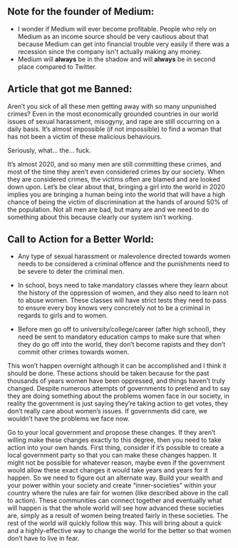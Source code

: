 ## Note for the founder of Medium:
* I wonder if Medium will ever become profitable. People who rely on Medium as an income source should be very cautious about that because Medium can get into financial trouble very easily if there was a recession since the company isn't actually making any money.
* Medium will **always** be in the shadow and will **always** be in second place compared to Twitter.

## Article that got me Banned:

Aren’t you sick of all these men getting away with so many unpunished crimes?
Even in the most economically grounded countries in our world issues of sexual harassment, misogyny, and rape are still occurring on a daily basis.
It’s almost impossible (if not impossible) to find a woman that has not been a victim of these malicious behaviours.

Seriously, what… the… fuck.

It’s almost 2020, and so many men are still committing these crimes, and most of the time they aren’t even considered crimes by our society. When they are considered crimes, the victims often are blamed and are looked down upon.
Let’s be clear about that, bringing a girl into the world in 2020 implies you are bringing a human being into the world that will have a high chance of being the victim of discrimination at the hands of around 50% of the population.
Not all men are bad, but many are and we need to do something about this because clearly our system isn’t working.


## Call to Action for a Better World:


* Any type of sexual harassment or malevolence directed towards women needs to be considered a criminal offence and the punishments need to be severe to deter the criminal men.

* In school, boys need to take mandatory classes where they learn about the history of the oppression of women, and they also need to learn not to abuse women. These classes will have strict tests they need to pass to ensure every boy knows very concretely not to be a criminal in regards to girls and to women.

* Before men go off to university/college/career (after high school), they need be sent to mandatory education camps to make sure that when they do go off into the world, they don’t become rapists and they don’t commit other crimes towards women.

This won’t happen overnight although it can be accomplished and I think it should be done. These actions should be taken because for the past thousands of years women have been oppressed, and things haven’t truly changed. Despite numerous attempts of governments to pretend and to say they are doing something about the problems women face in our society, in reality the government is just saying they’re taking action to get votes, they don’t really care about women’s issues. If governments did care, we wouldn’t have the problems we face now.


Go to your local government and propose these changes. If they aren’t willing make these changes exactly to this degree, then you need to take action into your own hands. First thing, consider if it’s possible to create a local government party so that you can make these changes happen. It might not be possible for whatever reason, maybe even if the government would allow these exact changes it would take years and years for it happen. So we need to figure out an alternate way. Build your wealth and your power within your society and create “inner-societies” within your country where the rules are fair for women (like described above in the call to action). These communities can connect together and eventually what will happen is that the whole world will see how advanced these societies are, simply as a result of women being treated fairly in these societies. The rest of the world will quickly follow this way. This will bring about a quick and a highly-effective way to change the world for the better so that women don’t have to live in fear.
